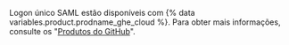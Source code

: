 Logon único SAML estão disponíveis com {% data variables.product.prodname_ghe_cloud %}. Para obter mais informações, consulte os "[Produtos do GitHub](/articles/githubs-products)".

